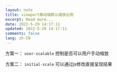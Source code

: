 ```yaml
---
layout: note
title: viewport移动端默认缩放比例
excerpt: Read more...
date: 2022-5-29 14:17:11
updated: 2022-5-29 14:17:11
comments: false
lang: zh-CN
---
```


方案一： `user-scalable` 控制是否可以用户手动缩放

方案二： `initial-scale` 可以通过js修改直接呈现结果
  